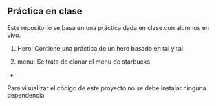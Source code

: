 
## Práctica en clase
 
Este repositorio se basa en una práctica dada en clase con alumnos en vivo.

1. Hero: Contiene una práctica de un hero basado en tal y tal 


2. menu: Se trata de clonar el menu de starbucks
- 

Para visualizar el código de este proyecto no se debe instalar ninguna dependencia
